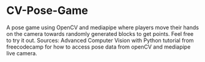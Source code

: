 # CV-Pose-Game
A pose game using OpenCV and mediapipe where players move their hands on the camera towards randomly generated blocks to get points.
Feel free to try it out. Sources: Advanced Computer Vision with Python tutorial from freecodecamp for how to access pose data from openCV and mediapipe
live camera.
